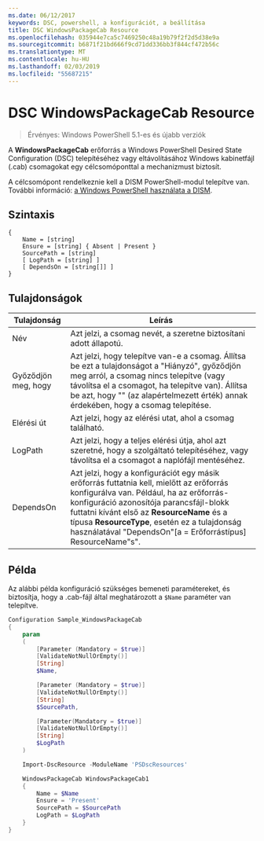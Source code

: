 ```yaml
---
ms.date: 06/12/2017
keywords: DSC, powershell, a konfigurációt, a beállítása
title: DSC WindowsPackageCab Resource
ms.openlocfilehash: 035944e7ca5c7469250c48a19b79f2f2d5d38e9a
ms.sourcegitcommit: b6871f21bd666f9cd71dd336bb3f844cf472b56c
ms.translationtype: MT
ms.contentlocale: hu-HU
ms.lasthandoff: 02/03/2019
ms.locfileid: "55687215"
---
```

# <a name="dsc-windowspackagecab-resource"></a>DSC WindowsPackageCab Resource

> Érvényes: Windows PowerShell 5.1-es és újabb verziók

A **WindowsPackageCab** erőforrás a Windows PowerShell Desired State Configuration (DSC) telepítéséhez vagy eltávolításához Windows kabinetfájl (.cab) csomagokat egy célcsomóponttal a mechanizmust biztosít.

A célcsomópont rendelkeznie kell a DISM PowerShell-modul telepítve van. További információ: [a Windows PowerShell használata a DISM](https://msdn.microsoft.com/en-us/windows/hardware/commercialize/manufacture/desktop/use-dism-in-windows-powershell-s14).


## <a name="syntax"></a>Szintaxis

```
{
    Name = [string]
    Ensure = [string] { Absent | Present }
    SourcePath = [string]
    [ LogPath = [string] ]
    [ DependsOn = [string[]] ]
}
```

## <a name="properties"></a>Tulajdonságok

|  Tulajdonság  |  Leírás   |
|---|---|
| Név| Azt jelzi, a csomag nevét, a szeretne biztosítani adott állapotú.|
| Győződjön meg, hogy| Azt jelzi, hogy telepítve van-e a csomag. Állítsa be ezt a tulajdonságot a "Hiányzó", győződjön meg arról, a csomag nincs telepítve (vagy távolítsa el a csomagot, ha telepítve van). Állítsa be azt, hogy "" (az alapértelmezett érték) annak érdekében, hogy a csomag telepítése.|
| Elérési út| Azt jelzi, hogy az elérési utat, ahol a csomag található.|
| LogPath| Azt jelzi, hogy a teljes elérési útja, ahol azt szeretné, hogy a szolgáltató telepítéséhez, vagy távolítsa el a csomagot a naplófájl mentéséhez.|
| DependsOn | Azt jelzi, hogy a konfigurációt egy másik erőforrás futtatnia kell, mielőtt az erőforrás konfigurálva van. Például, ha az erőforrás-konfiguráció azonosítója parancsfájl-blokk futtatni kívánt első az **ResourceName** és a típusa **ResourceType**, esetén ez a tulajdonság használatával "DependsOn"[a = Erőforrástípus] ResourceName"s".|

## <a name="example"></a>Példa

Az alábbi példa konfiguráció szükséges bemeneti paramétereket, és biztosítja, hogy a .cab-fájl által meghatározott a `$Name` paraméter van telepítve.

```powershell
Configuration Sample_WindowsPackageCab
{
    param
    (
        [Parameter (Mandatory = $true)]
        [ValidateNotNullOrEmpty()]
        [String]
        $Name,

        [Parameter (Mandatory = $true)]
        [ValidateNotNullOrEmpty()]
        [String]
        $SourcePath,

        [Parameter(Mandatory = $true)]
        [ValidateNotNullOrEmpty()]
        [String]
        $LogPath
    )

    Import-DscResource -ModuleName 'PSDscResources'

    WindowsPackageCab WindowsPackageCab1
    {
        Name = $Name
        Ensure = 'Present'
        SourcePath = $SourcePath
        LogPath = $LogPath
    }
}
```